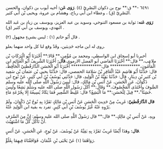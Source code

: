 ٦٤٩١ -** ق:** نوح بن ذكوان البَصْرِيّ (٤) .**رَوَى عَن:** أخيه أيوب بن ذكوان، والحسن البَصْرِيّ (ق) ، وعطاء ابن أَبي رباح، وهشام بن عروة، ويحيى بْن أَبي كثير.

**رَوَى عَنه:** ثوابة بن مسعود التنوخي، وسويد بن عبد العزيز، ويوسف بن زياد بن عَبد الله النهدي، ويوسف بن أَبي كثير (ق) .

قال أَبُو حاتم (١) : ليس بشيءٍ مجهول (٢) .

روى له ابن ماجه حَدِيثين، وقَدْ وقع لنا كل واحد منهما بعلو.

أخبرنا أبو إسحاق ابن الواسطي، ومحمد بن مُؤْمِنٍ،** قَالا:** أَخْبَرَنَا أَبُو الْبَرَكَاتِ بْن ملاعب،** قال:** أَخْبَرَنَا القاضي أبو الفضل الارموي،**قال:** أَخْبَرَنَا الشَّرِيفُ أَبُو الْغَنَائِمِ ابن الْمَأْمُونِ،************** قال:************** أَخْبَرَنَا أَبُو الْحَسَنِ الدَّارَقُطنِيّ الْحَافِظُ، قال: حَدَّثَنَا أَبُو هَاشِمٍ عَبْدُ الْغَافِرِ بْنُ سَلامَةَ الحمصي، قال: حَدَّثَنَا يحيى بْن عثمان بْن سَعِيد بْن كثير بْنِ دِينَارٍ، قال: حَدَّثَنَا بَقِيَّةُ بْنُ الْوَلِيدِ، قال: حَدَّثَنِي يُوسُفُ بْنُ أَبي كَثِيرٍ، عَنْ نُوحِ ابن ذَكْوَانَ، عَنِ الْحَسَنِ، عَنْ أَنَسِ بْنِ مَالِكٍ، قال: لَبِسَ رَسُولُ اللَّهِ صلى الله عليه وسلم الصُّوفَ واحْتَذَى الْمَخْصُوفَ،** وَقَال:** أَكَلَ رَسُول اللَّهِ صلى الله عليه وسَلَّمَ بَشِعًا ولَبِسَ خَشِنًا"،** قِيلَ لِلْحَسَنِ:** مَا الْبَشِعُ؟ قال: غَلِيظُ الشَّعِيرِ فَمَا يَكَادُ يُسِيغُهُ إِلا بِجُرْعَةِ مَاءٍ.

**قال الدَّارَقُطنِيّ:** غَرِيبٌ مِنْ حَدِيثِ الْحَسَنِ عَنْ أَنَسِ بْنِ مَالِكٍ تَفَرَّدَ بِهِ نُوحُ بْنُ ذَكْوَانَ، ولَمْ يَرْوِهِ عَنْهُ غْيَرُ يُوسُفَ بْنِ أَبي كَثِيرٍ. تفرد به بقية ابن الْوَلِيدِ عَنْهُ.

وبِهِ، عَنْ أَنَسِ بْنِ مَالِكٍ،** قال:** قال رَسُولُ اللَّهِ صلى الله عليه وسلم: إِنَّ مِنَ السَّرَفِ أَنْ تَأْكُلَ كُلَّ مَا اشْتَهَيْتَ.

**قال:** وهَذَا أَيْضًا غَرِيبٌ تَفَرَّدَ بِهِ بَقِيَّةُ عَنْ يُوسُفَ، عَنْ نُوحٍ، عَنِ الْحَسَنِ، عَنْ أَنَسٍ.

رَوَاهُمَا (١) عَنْ يَحْيَى بْنِ عُثْمَانَ، فَوَافَقْنَاهُ فِيهِمَا بِعُلُوٍّ.